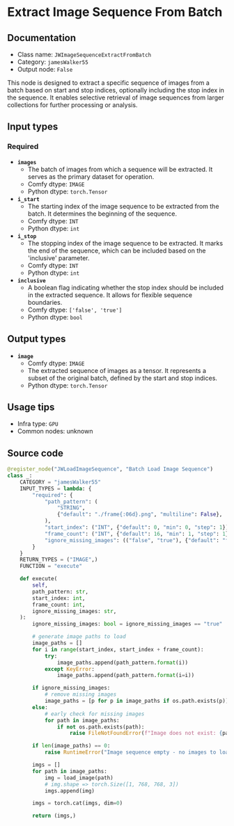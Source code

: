 # Extract Image Sequence From Batch
## Documentation
- Class name: `JWImageSequenceExtractFromBatch`
- Category: `jamesWalker55`
- Output node: `False`

This node is designed to extract a specific sequence of images from a batch based on start and stop indices, optionally including the stop index in the sequence. It enables selective retrieval of image sequences from larger collections for further processing or analysis.
## Input types
### Required
- **`images`**
    - The batch of images from which a sequence will be extracted. It serves as the primary dataset for operation.
    - Comfy dtype: `IMAGE`
    - Python dtype: `torch.Tensor`
- **`i_start`**
    - The starting index of the image sequence to be extracted from the batch. It determines the beginning of the sequence.
    - Comfy dtype: `INT`
    - Python dtype: `int`
- **`i_stop`**
    - The stopping index of the image sequence to be extracted. It marks the end of the sequence, which can be included based on the 'inclusive' parameter.
    - Comfy dtype: `INT`
    - Python dtype: `int`
- **`inclusive`**
    - A boolean flag indicating whether the stop index should be included in the extracted sequence. It allows for flexible sequence boundaries.
    - Comfy dtype: `['false', 'true']`
    - Python dtype: `bool`
## Output types
- **`image`**
    - Comfy dtype: `IMAGE`
    - The extracted sequence of images as a tensor. It represents a subset of the original batch, defined by the start and stop indices.
    - Python dtype: `torch.Tensor`
## Usage tips
- Infra type: `GPU`
- Common nodes: unknown


## Source code
```python
@register_node("JWLoadImageSequence", "Batch Load Image Sequence")
class _:
    CATEGORY = "jamesWalker55"
    INPUT_TYPES = lambda: {
        "required": {
            "path_pattern": (
                "STRING",
                {"default": "./frame{:06d}.png", "multiline": False},
            ),
            "start_index": ("INT", {"default": 0, "min": 0, "step": 1}),
            "frame_count": ("INT", {"default": 16, "min": 1, "step": 1}),
            "ignore_missing_images": (("false", "true"), {"default": "false"}),
        }
    }
    RETURN_TYPES = ("IMAGE",)
    FUNCTION = "execute"

    def execute(
        self,
        path_pattern: str,
        start_index: int,
        frame_count: int,
        ignore_missing_images: str,
    ):
        ignore_missing_images: bool = ignore_missing_images == "true"

        # generate image paths to load
        image_paths = []
        for i in range(start_index, start_index + frame_count):
            try:
                image_paths.append(path_pattern.format(i))
            except KeyError:
                image_paths.append(path_pattern.format(i=i))

        if ignore_missing_images:
            # remove missing images
            image_paths = [p for p in image_paths if os.path.exists(p)]
        else:
            # early check for missing images
            for path in image_paths:
                if not os.path.exists(path):
                    raise FileNotFoundError(f"Image does not exist: {path}")

        if len(image_paths) == 0:
            raise RuntimeError("Image sequence empty - no images to load")

        imgs = []
        for path in image_paths:
            img = load_image(path)
            # img.shape => torch.Size([1, 768, 768, 3])
            imgs.append(img)

        imgs = torch.cat(imgs, dim=0)

        return (imgs,)

```
